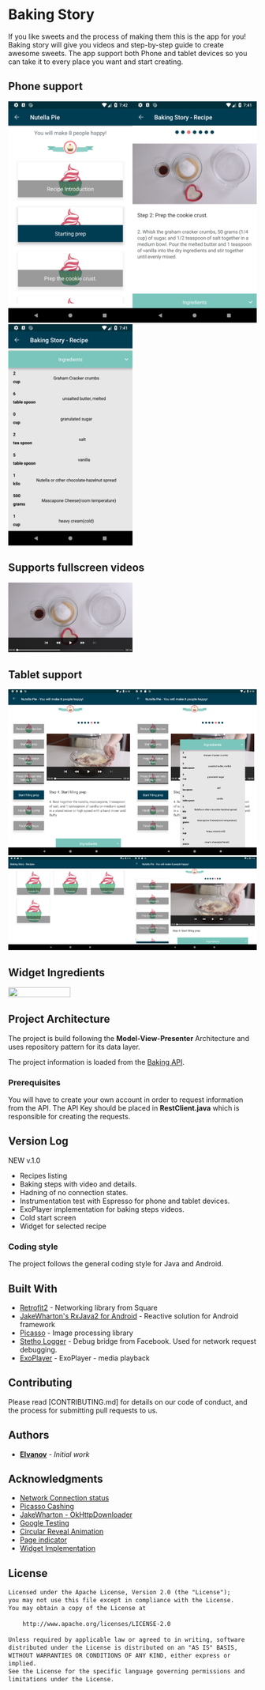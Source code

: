 # Baking Story

If you like sweets and the process of making them this is the app for you!  Baking story will give you videos
and step-by-step guide to create awesome sweets. The app support both Phone and tablet devices so you can take it
to every place you want and start creating.

## Phone support
<img src="screens/phone_bakin_step_port.png" width="50%" height="50%"><img src="screens/phone_baking_step_port.png" width="50%" height="50%"><img src="screens/phone_igredients.png" width="50%" height="50%">

## Supports fullscreen videos
<img src="screens/phone_baking_step_land.png" width="50%" height="50%">

## Tablet support
<img src="screens/tablet_port_video.png" width="50%" height="50%"><img src="screens/tablet_ingredients_port.png" width="50%" height="50%"><img src="screens/tablet_recipes_land.png" width="50%" height="50%"><img src="screens/tablet_baking_step_land.png" width="50%" height="50%">

## Widget Ingredients
<img src="screens/widget.png" width="50%" height="50%">

## Project Architecture

The project is build following the **Model-View-Presenter** Architecture and uses repository pattern for its data layer.

The project information is loaded from the [Baking API](https://d17h27t6h515a5.cloudfront.net/topher/2017/May/59121517_baking).

### Prerequisites

You will have to create your own account in order to request information from the API.
The API Key should be placed in **RestClient.java** which is responsible for creating the requests.

## Version Log
NEW v.1.0
- Recipes listing
- Baking steps with video and details.
- Hadning of no connection states.
- Instrumentation test with Espresso for phone and tablet devices.
- ExoPlayer implementation for baking steps videos.
- Cold start screen
- Widget for selected recipe



### Coding style 
The project follows the general coding style for Java and Android.


## Built With

* [Retrofit2](http://square.github.io/retrofit/) - Networking library from Square
* [JakeWharton's RxJava2 for Android](https://github.com/ReactiveX/RxAndroid) - Reactive solution for Android framework
* [Picasso](http://square.github.io/picasso/) - Image processing library
* [Stetho Logger](http://facebook.github.io/stetho/) - Debug bridge from Facebook. Used for network request debugging.
* [ExoPlayer](https://github.com/google/ExoPlayer) - ExoPlayer - media playback
## Contributing

Please read [CONTRIBUTING.md] for details on our code of conduct, and the process for submitting pull requests to us.

## Authors

* **[EIvanov](https://github.com/MobileEIvanov)** - *Initial work*

## Acknowledgments
* [Network Connection status](https://stackoverflow.com/questions/4238921/detect-whether-there-is-an-internet-connection-available-on-android)
* [Picasso Cashing](https://stackoverflow.com/questions/23978828/how-do-i-use-disk-caching-in-picasso)
* [JakeWharton - OkHttpDownloader](https://github.com/JakeWharton/picasso2-okhttp3-downloader)
* [Google Testing](https://github.com/googlesamples/android-testing)
* [Circular Reveal Animation](https://stackoverflow.com/questions/41132475/translation-animation-starts-off-screen-instead-of-where-it-belongs) 
* [Page indicator](https://github.com/romandanylyk/PageIndicatorView) 
* [Widget Implementation](https://github.com/udacity/AdvancedAndroid_MyGarden)
## License

    Licensed under the Apache License, Version 2.0 (the "License");
    you may not use this file except in compliance with the License.
    You may obtain a copy of the License at

        http://www.apache.org/licenses/LICENSE-2.0

    Unless required by applicable law or agreed to in writing, software
    distributed under the License is distributed on an "AS IS" BASIS,
    WITHOUT WARRANTIES OR CONDITIONS OF ANY KIND, either express or implied.
    See the License for the specific language governing permissions and
    limitations under the License.

